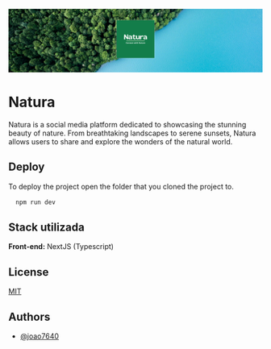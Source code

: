 
![banner](https://github.com/joaofmsilvaa/nextjs-natura/blob/main/readme_assets/Natura%20banner.png)


# Natura

Natura is a social media platform dedicated to showcasing the stunning beauty of nature. From breathtaking landscapes to serene sunsets, Natura allows users to share and explore the wonders of the natural world.

## Deploy

To deploy the project open the folder that you cloned the project to.

```bash
  npm run dev
```

## Stack utilizada

**Front-end:** NextJS (Typescript)



## License

[MIT](https://choosealicense.com/licenses/mit/)


## Authors

- [@joao7640](https://www.github.com/joao7640)

